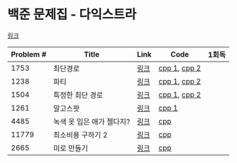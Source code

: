 # 백준 문제집 - 다익스트라

[링크](https://www.acmicpc.net/problemset?sort=ac_desc&algo=22)

|Problem #|Title|Link|Code|1회독|
|---|---|---|---|---|
|1753|최단경로|[링크](https://www.acmicpc.net/problem/1753)| [cpp 1](https://github.com/wndms710/Coding_test/blob/main/swift/BOJ/ProblemSet/Dijkstra/cpp/1753.cpp),  [cpp 2](https://github.com/wndms710/Coding_test/blob/main/swift/BOJ/ProblemSet/Dijkstra/cpp/1753_2.cpp)|  |
|1238|파티|[링크](https://www.acmicpc.net/problem/1238)| [cpp 1](https://github.com/wndms710/Coding_test/blob/main/swift/BOJ/ProblemSet/Dijkstra/cpp/1238.cpp),  [cpp 2](https://github.com/wndms710/Coding_test/blob/main/swift/BOJ/ProblemSet/Dijkstra/cpp/1238_2.cpp)|  |
|1504|특정한 최단 경로|[링크](https://www.acmicpc.net/problem/1504)| [cpp 1](https://github.com/wndms710/Coding_test/blob/main/swift/BOJ/ProblemSet/Dijkstra/cpp/1504.cpp),  [cpp 2](https://github.com/wndms710/Coding_test/blob/main/swift/BOJ/ProblemSet/Dijkstra/cpp/1504_2.cpp)|  |
|1261|알고스팟|[링크](https://www.acmicpc.net/problem/1261)| [cpp 1](https://github.com/wndms710/Coding_test/blob/main/swift/BOJ/ProblemSet/Dijkstra/cpp/1261.cpp)|  |
|4485|녹색 옷 입은 애가 젤다지?|[링크](https://www.acmicpc.net/problem/4485)| [cpp](https://github.com/wndms710/Coding_test/blob/main/swift/BOJ/ProblemSet/Dijkstra/cpp/4485.cpp)|  |
|11779|최소비용 구하기 2|[링크](https://www.acmicpc.net/problem/11779)| [cpp](https://github.com/wndms710/Coding_test/blob/main/swift/BOJ/ProblemSet/Dijkstra/cpp/11779.cpp)|  |
|2665|미로 만들기|[링크](https://www.acmicpc.net/problem/2665)| [cpp](https://github.com/wndms710/Coding_test/blob/main/swift/BOJ/ProblemSet/Dijkstra/cpp/2665.cpp)|  |
